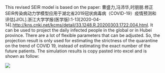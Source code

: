 This revised SEIR model is based on the paper: 
曹盛力,冯沛华,时朋朋.修正SEIR传染病动力学模型应用于湖北省2019冠状病毒病（COVID-19）疫情预测和评估[J/OL].浙江大学学报(医学版):1-13[2020-04-14].http://kns.cnki.net/kcms/detail/33.1248.R.20200303.1722.004.html.
It can be used to project the daily infected people in the global or in Hubei province. There are a lot of flexible parameters that can be adjusted. So, the projection result is only used for estimating the strictness of the quarantine on the  trend of COVID 19, instead of estimating the exact number of the future patients.
The simulation results is copy pasted into excel and is shown as follow:

![](https://github.com/zhanghaoyang1993/global-covid-19-projection-by-revised-SEIR-model/blob/master/image.png)

